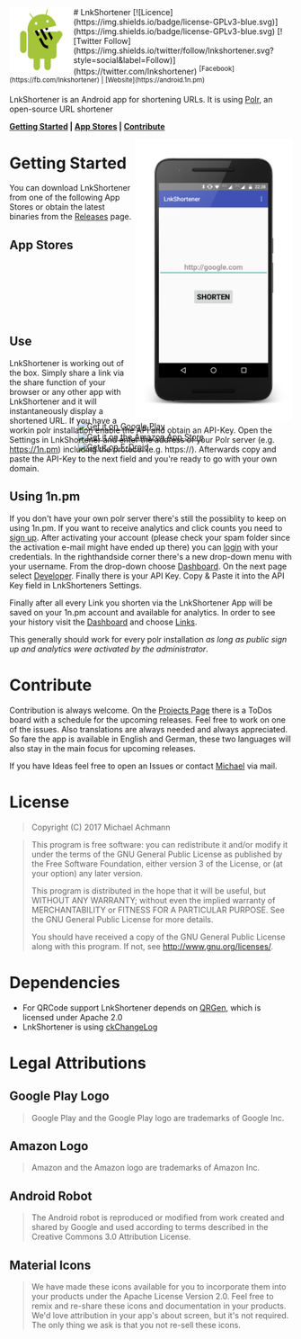 <img src="/icons/LnkShortenerRobo512.png" align="left" height="114">
# LnkShortener [![Licence](https://img.shields.io/badge/license-GPLv3-blue.svg)](https://img.shields.io/badge/license-GPLv3-blue.svg) [![Twitter Follow](https://img.shields.io/twitter/follow/lnkshortener.svg?style=social&label=Follow)](https://twitter.com/lnkshortener) <sup> [Facebook](https://fb.com/lnkshortener) | [Website](https://android.1n.pm)</sup>


LnkShortener is an Android app for shortening URLs. It is using [Polr](https://github.com/Cydrobolt/polr), an open-source URL shortener

**[Getting Started](#getting-started) | [App Stores](#app-stores) | [Contribute](#contribute)**

<img style="float:right; height:500px" height="500" align="right" src="/metadata/images/ScreenshotFramedEnglish.png" >

# Getting Started
You can download LnkShortener from one of the following App Stores or obtain the latest binaries from the [Releases](https://github.com/michaelachmann/LnkShortener/releases) page.

## App Stores

<div style="height: 100px; vertical-align: middle; width: 260px; margin: 0; margin-left: auto; margin-right: auto;">
<a href='https://1n.pm/lnkshortener'> <img style="vertical-align: middle;" alt='Get it on Google Play' height='100' src='https://play.google.com/intl/en_us/badges/images/generic/en_badge_web_generic.png'/></a>
<br />
<a href='https://1n.pm/lnk_amzn'><img style="vertical-align: middle;" height="66" alt='Get it on the Amazon App Store' src='https://images-na.ssl-images-amazon.com/images/G/01/mobile-apps/devportal2/res/images/amazon-underground-app-us-black.png'></a>
<br />
<a href="https://1n.pm/f-droid"><img style="vertical-align: middle;" src="https://f-droid.org/badge/get-it-on.png" alt="Get it on F-Droid" height="80"></a>
</div>

## Use
LnkShortener is working out of the box. Simply share a link via the share function of your browser or any other app with LnkShortener and it will instantaneously display a shortened URL. 
If you have a workin polr installation enable the API and obtain an API-Key. Open the Settings in LnkShortener and enter the address of your Polr server (e.g. https://1n.pm) including the protocol (e.g. https://). Afterwards copy and paste the API-Key to the next field and you're ready to go with your own domain.

## Using 1n.pm
If you don't have your own polr server there's still the possiblity to keep on using 1n.pm. If you want to receive analytics and click counts you need to [sign up](https://1n.pm/signup). After activating your account (please check your spam folder since the activation e-mail might have ended up there) you can [login](https://1n.pm/login) with your credentials. 
In the righthandside corner there's a new drop-down menu with your username. From the drop-down choose [Dashboard](https://1n.pm/admin). On the next page select [Developer](https://1n.pm/admin#developer). Finally there is your API Key. Copy & Paste it into the API Key field in LnkShorteners Settings.

Finally after all every Link you shorten via the LnkShortener App will be saved on your 1n.pm account and available for analytics. In order to see your history visit the [Dashboard](https://1n.pm/admin) and choose [Links](https://1n.pm/admin#links).

This generally should work for every polr installation *as long as public sign up and analytics were activated by the administrator*.

# Contribute
Contribution is always welcome. On the [Projects Page](https://github.com/michaelachmann/LnkShortener/projects/1) there is a ToDos board with a schedule for the upcoming releases. Feel free to work on one of the issues. Also translations are always needed and always appreciated. So fare the app is available in English and German, these two languages will also stay in the main focus for upcoming releases.

If you have Ideas feel free to open an Issues or contact [Michael](https://github.com/michaelachmann) via mail.

# License 
> Copyright (C) 2017 Michael Achmann

>This program is free software: you can redistribute it and/or modify
>it under the terms of the GNU General Public License as published by
>the Free Software Foundation, either version 3 of the License, or
>(at your option) any later version.
>
>This program is distributed in the hope that it will be useful,
>but WITHOUT ANY WARRANTY; without even the implied warranty of
>MERCHANTABILITY or FITNESS FOR A PARTICULAR PURPOSE.  See the
>GNU General Public License for more details.
>
>You should have received a copy of the GNU General Public License
>along with this program.  If not, see <http://www.gnu.org/licenses/>.

# Dependencies

* For QRCode support LnkShortener depends on [QRGen](https://github.com/kenglxn/QRGen), which is licensed under Apache 2.0
* LnkShortener is using [ckChangeLog](https://github.com/cketti/ckChangeLog)

# Legal Attributions
## Google Play Logo
>Google Play and the Google Play logo are trademarks of Google Inc.

## Amazon Logo
>Amazon and the Amazon logo are trademarks of Amazon Inc.

## Android Robot
>The Android robot is reproduced or modified from work created and shared by Google and used according to terms described in the Creative Commons 3.0 Attribution License.

## Material Icons
>We have made these icons available for you to incorporate them into your products under the Apache License Version 2.0. Feel free to remix and re-share these icons and documentation in your products. We'd love attribution in your app's about screen, but it's not required. The only thing we ask is that you not re-sell these icons.

